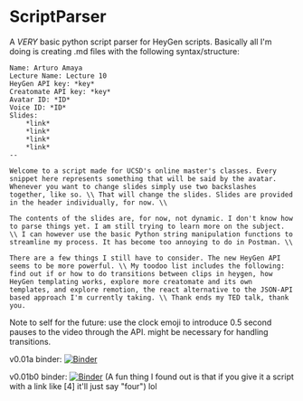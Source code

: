 # ScriptParser
A *VERY* basic python script parser for HeyGen scripts.
Basically all I'm doing is creating .md files with the following syntax/structure:

```
Name: Arturo Amaya
Lecture Name: Lecture 10
HeyGen API key: *key*
Creatomate API key: *key*
Avatar ID: *ID*
Voice ID: *ID*
Slides:
    *link*
    *link*
    *link*
    *link*
--

Welcome to a script made for UCSD's online master's classes. Every snippet here represents something that will be said by the avatar. Whenever you want to change slides simply use two backslashes together, like so. \\ That will change the slides. Slides are provided in the header individually, for now. \\ 

The contents of the slides are, for now, not dynamic. I don't know how to parse things yet. I am still trying to learn more on the subject. \\ I can however use the basic Python string manipulation functions to streamline my process. It has become too annoying to do in Postman. \\

There are a few things I still have to consider. The new HeyGen API seems to be more powerful. \\ My toodoo list includes the following: find out if or how to do transitions between clips in heygen, how HeyGen templating works, explore more creatomate and its own templates, and explore remotion, the react alternative to the JSON-API based approach I'm currently taking. \\ Thank ends my TED talk, thank you. 
```

Note to self for the future: use the clock emoji to introduce 0.5 second pauses to the video through the API. might be necessary for handling transitions.

v0.01a binder: [![Binder](https://mybinder.org/badge_logo.svg)](https://mybinder.org/v2/gh/ArturoAmaya/ScriptParser/v0.01a?labpath=example.ipynb)

v0.01b0 binder: [![Binder](https://mybinder.org/badge_logo.svg)](https://mybinder.org/v2/gh/ArturoAmaya/ScriptParser/v0.01b0?labpath=example.ipynb) (A fun thing I found out is that if you give it a script with a link like [4] it'll just say "four") lol